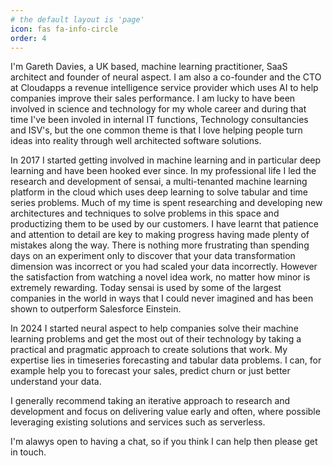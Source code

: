 ```yaml
---
# the default layout is 'page'
icon: fas fa-info-circle
order: 4
---
```


I'm Gareth Davies, a UK based, machine learning practitioner, SaaS architect and founder of neural aspect. I am also a co-founder and the CTO at Cloudapps a revenue intelligence service provider which uses AI to help companies improve their sales performance. I am lucky to have been involved in science and technology for my whole career and during that time I've been involed in internal IT functions, Technology consultancies and ISV's, but the one common theme is that I love helping people turn ideas into reality through well architected software solutions. 

In 2017 I started getting involved in machine learning and in particular deep learning and have been hooked ever since. In my professional life I led the research and development of sensai, a multi-tenanted machine learning platform in the cloud which uses deep learning to solve tabular and time series problems. Much of my time is spent researching and developing new architectures and techniques to solve problems in this space and productizing them to be used by our customers. I have learnt that patience and attention to detail are key to making progress having made plenty of mistakes along the way. There is nothing more frustrating than spending days on an experiment only to discover that your data transformation dimension was incorrect or you had scaled your data incorrectly. However the satisfaction from watching a novel idea work, no matter how minor is extremely rewarding. Today sensai is used by some of the largest companies in the world in ways that I could never imagined and has been shown to outperform Salesforce Einstein.

In 2024 I started neural aspect to help companies solve their machine learning problems and get the most out of their technology by taking a practical and pragmatic approach to create solutions that work. My expertise lies in timeseries forecasting and tabular data problems. I can, for example help you to forecast your sales, predict churn or just better understand your data.

I generally recommend taking an iterative approach to research and development and focus on delivering value early and often, where possible leveraging existing solutions and services such as serverless. 

I'm alawys open to having a chat, so if you think I can help then please get in touch.


<!-- Calendly badge widget begin -->
<link href="https://assets.calendly.com/assets/external/widget.css" rel="stylesheet">
<script src="https://assets.calendly.com/assets/external/widget.js" type="text/javascript" async></script>
<script type="text/javascript">window.onload = function() { Calendly.initBadgeWidget({ url: 'https://calendly.com/garethmd/30min', text: 'Schedule time with me', color: '#f5793b', textColor: '#233142', branding: true }); }</script>
<!-- Calendly badge widget end -->